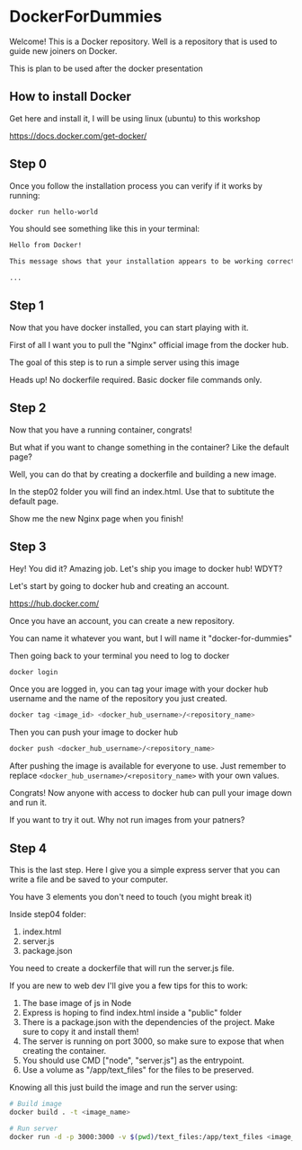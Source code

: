 # DockerForDummies

Welcome! This is a Docker repository. Well is a repository that is used to guide
new joiners on Docker.

This is plan to be used after the docker presentation

## How to install Docker

Get here and install it, I will be using linux (ubuntu) to this workshop

https://docs.docker.com/get-docker/

## Step 0

Once you follow the installation process you can verify if it works by running:

```bash
docker run hello-world
```

You should see something like this in your terminal:

```bash
Hello from Docker!

This message shows that your installation appears to be working correctly.

...
```

## Step 1

Now that you have docker installed, you can start playing with it.

First of all I want you to pull the "Nginx" official image from the docker hub.

The goal of this step is to run a simple server using this image

Heads up! No dockerfile required. Basic docker file commands only.

## Step 2

Now that you have a running container, congrats!

But what if you want to change something in the container? Like the default page?

Well, you can do that by creating a dockerfile and building a new image.

In the step02 folder you will find an index.html. Use that to subtitute the default page.

Show me the new Nginx page when you finish!

## Step 3

Hey! You did it? Amazing job. Let's ship you image to docker hub! WDYT?

Let's start by going to docker hub and creating an account.

https://hub.docker.com/

Once you have an account, you can create a new repository.

You can name it whatever you want, but I will name it "docker-for-dummies"

Then going back to your terminal you need to log to docker

```bash
docker login
```

Once you are logged in, you can tag your image with your docker hub username and the name of the repository you just created.

```bash
docker tag <image_id> <docker_hub_username>/<repository_name>
```

Then you can push your image to docker hub

```bash
docker push <docker_hub_username>/<repository_name>
```

After pushing the image is available for everyone to use. Just remember to replace `<docker_hub_username>/<repository_name>` with your own values.

Congrats! Now anyone with access to docker hub can pull your image down and run it.

If you want to try it out. Why not run images from your patners?

## Step 4

This is the last step. Here I give you a simple express server that you can write a file and be saved to your computer.

You have 3 elements you don't need to touch (you might break it)

Inside step04 folder:
1. index.html
2. server.js
3. package.json

You need to create a dockerfile that will run the server.js file.

If you are new to web dev I'll give you a few tips for this to work:

1. The base image of js in Node
2. Express is hoping to find index.html inside a "public" folder
3. There is a package.json with the dependencies of the project. Make sure to copy it and install them!
4. The server is running on port 3000, so make sure to expose that when creating the container.
5. You should use CMD ["node", "server.js"] as the entrypoint.
6. Use a volume as "/app/text_files" for the files to be preserved.

Knowing all this just build the image and run the server using:

```bash
# Build image
docker build . -t <image_name>

# Run server
docker run -d -p 3000:3000 -v $(pwd)/text_files:/app/text_files <image_name>
```
